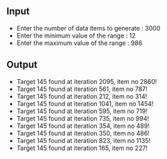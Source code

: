 ## Input 
 - Enter the number of data items to generate : 3000
 - Enter the minimum value of the range : 12
 - Enter the maximum value of the range : 986

## Output
 - Target 145 found at iteration 2095, item no 2860!
 - Target 145 found at iteration 561, item no 787!
 - Target 145 found at iteration 212, item no 314!
 - Target 145 found at iteration 1041, item no 1454!
 - Target 145 found at iteration 595, item no 719!
 - Target 145 found at iteration 735, item no 994!
 - Target 145 found at iteration 354, item no 489!
 - Target 145 found at iteration 350, item no 486!
 - Target 145 found at iteration 823, item no 1135!
 - Target 145 found at iteration 165, item no 227!
